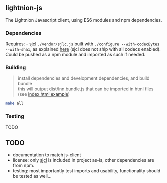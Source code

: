 ## lightnion-js

The Lightnion Javascript client, using ES6 modules and npm dependencies.

### Dependencies

Requires:
    - sjcl `./vendor/sjlc.js` built with `./configure --with-codecBytes --with-sha1`, as explained [here](https://github.com/bitwiseshiftleft/sjcl/blob/master/README/INSTALL) (sjcl does not ship with all codecs enabled). Could be pushed as a npm module and imported as such if needed.

### Building


> install dependencies and development dependencies, and build bundle  
> this will output dist/lnn.bundle.js that can be imported in html files (see [index.html example](public/index.html))

```bash
make all
```

### Testing

TODO

## TODO

- documentation to match js-client
- license: only [sjcl](https://github.com/bitwiseshiftleft/sjcl/blob/master/LICENSE.txt) is included in project as-is, other dependencies are from npm.
- testing: most importantly test imports and usability, functionality should be tested as well...
